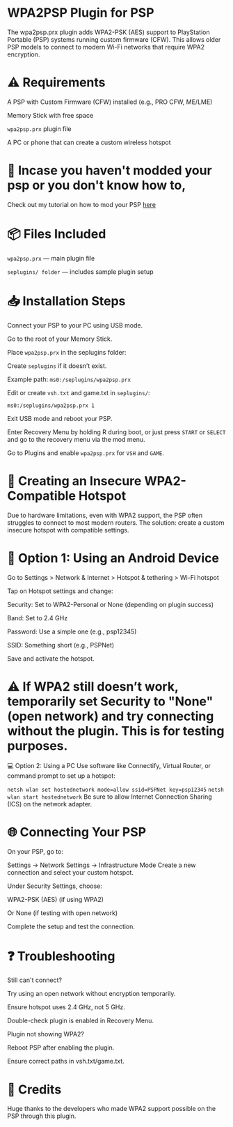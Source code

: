 
# WPA2PSP Plugin for PSP
The wpa2psp.prx plugin adds WPA2-PSK (AES) support to PlayStation Portable (PSP) systems running custom firmware (CFW). This allows older PSP models to connect to modern Wi-Fi networks that require WPA2 encryption.

# ⚠️ Requirements
A PSP with Custom Firmware (CFW) installed (e.g., PRO CFW, ME/LME)

Memory Stick with free space

```wpa2psp.prx``` plugin file

A PC or phone that can create a custom wireless hotspot

# 📝 Incase you haven't modded your psp or you don't know how to,

Check out my tutorial on how to mod your PSP [here](https://github.com/stfxn-303/Beginners-Guide-to-Modding-PSP3000)

# 📦 Files Included
```wpa2psp.prx``` — main plugin file

```seplugins/ folder``` — includes sample plugin setup

# 📥 Installation Steps
Connect your PSP to your PC using USB mode.

Go to the root of your Memory Stick.

Place ```wpa2psp.prx``` in the seplugins folder:

Create ```seplugins``` if it doesn’t exist.

Example path: ```ms0:/seplugins/wpa2psp.prx```

Edit or create ```vsh.txt``` and game.txt in ```seplugins/```:

```ms0:/seplugins/wpa2psp.prx 1```

Exit USB mode and reboot your PSP.

Enter Recovery Menu by holding R during boot, or just press ```START``` or ```SELECT``` and go to the recovery menu via the mod menu.

Go to Plugins and enable ```wpa2psp.prx``` for ```VSH``` and ```GAME```.

# 📶 Creating an Insecure WPA2-Compatible Hotspot
Due to hardware limitations, even with WPA2 support, the PSP often struggles to connect to most modern routers. The solution: create a custom insecure hotspot with compatible settings.

# 📱 Option 1: Using an Android Device
Go to Settings > Network & Internet > Hotspot & tethering > Wi-Fi hotspot

Tap on Hotspot settings and change:

Security: Set to WPA2-Personal or None (depending on plugin success)

Band: Set to 2.4 GHz

Password: Use a simple one (e.g., psp12345)

SSID: Something short (e.g., PSPNet)

Save and activate the hotspot.

# ⚠️ If WPA2 still doesn’t work, temporarily set Security to "None" (open network) and try connecting without the plugin. This is for testing purposes.

💻 Option 2: Using a PC
Use software like Connectify, Virtual Router, or command prompt to set up a hotspot:


```netsh wlan set hostednetwork mode=allow ssid=PSPNet key=psp12345```
```netsh wlan start hostednetwork```
Be sure to allow Internet Connection Sharing (ICS) on the network adapter.

# 🌐 Connecting Your PSP
On your PSP, go to:

Settings → Network Settings → Infrastructure Mode
Create a new connection and select your custom hotspot.

Under Security Settings, choose:

WPA2-PSK (AES) (if using WPA2)

Or None (if testing with open network)

Complete the setup and test the connection.

# ❓ Troubleshooting
Still can't connect?

Try using an open network without encryption temporarily.

Ensure hotspot uses 2.4 GHz, not 5 GHz.

Double-check plugin is enabled in Recovery Menu.

Plugin not showing WPA2?

Reboot PSP after enabling the plugin.

Ensure correct paths in vsh.txt/game.txt.

# 🙏 Credits
Huge thanks to the developers who made WPA2 support possible on the PSP through this plugin.

